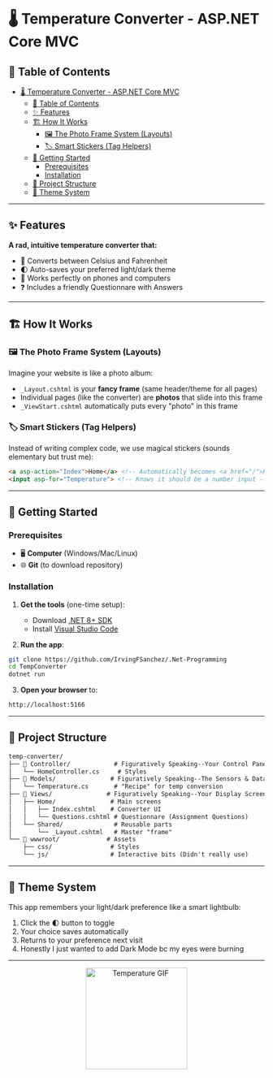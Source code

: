 # 🌡️ Temperature Converter - ASP.NET Core MVC

## 📖 Table of Contents

- [🌡️ Temperature Converter - ASP.NET Core MVC](#️-temperature-converter---aspnet-core-mvc)
  - [📖 Table of Contents](#-table-of-contents)
  - [✨ Features](#-features)
  - [🏗️ How It Works](#️-how-it-works)
    - [🖼️ The Photo Frame System (Layouts)](#️-the-photo-frame-system-layouts)
    - [🏷️ Smart Stickers (Tag Helpers)](#️-smart-stickers-tag-helpers)
  - [🚀 Getting Started](#-getting-started)
    - [Prerequisites](#prerequisites)
    - [Installation](#installation)
  - [📂 Project Structure](#-project-structure)
  - [🎨 Theme System](#-theme-system)

---

## ✨ Features

**A rad, intuitive temperature converter that:**

- 🔄 Converts between Celsius and Fahrenheit
- 🌓 Auto-saves your preferred light/dark theme
- 📱 Works perfectly on phones and computers
- ❓ Includes a friendly Questionnare with Answers

---

## 🏗️ How It Works

### 🖼️ The Photo Frame System (Layouts)

Imagine your website is like a photo album:

- `_Layout.cshtml` is your **fancy frame** (same header/theme for all pages)
- Individual pages (like the converter) are **photos** that slide into this frame
- `_ViewStart.cshtml` automatically puts every "photo" in this frame

### 🏷️ Smart Stickers (Tag Helpers)

Instead of writing complex code, we use magical stickers (sounds elementary but trust me):

```html
<a asp-action="Index">Home</a> <!-- Automatically becomes <a href="/">Home</a> -->
<input asp-for="Temperature"> <!-- Knows it should be a number input -->
```

---

## 🚀 Getting Started

### Prerequisites

- 🖥️ **Computer** (Windows/Mac/Linux)
- 🌐 **Git** (to download repository)

### Installation

1. **Get the tools** (one-time setup):
   - Download [.NET 8+ SDK](https://dotnet.microsoft.com/download)
   - Install [Visual Studio Code](https://code.visualstudio.com/)

2. **Run the app**:

```bash
git clone https://github.com/IrvingFSanchez/.Net-Programming
cd TempConverter
dotnet run
```

3. **Open your browser** to:

```markdown
http://localhost:5166
```

---

## 📂 Project Structure

```markdown
temp-converter/
├── 📁 Controller/            # Figuratively Speaking--Your Control Panel
│   └── HomeController.cs     # Styles
├── 📁 Models/               # Figuratively Speaking--The Sensors & Data Processor
│   └── Temperature.cs       # "Recipe" for temp conversion
├── 📁 Views/               # Figuratively Speaking--Your Display Screen
│   ├── Home/               # Main screens
│   │   ├── Index.cshtml    # Converter UI
│   │   └── Questions.cshtml # Questionnare (Assignment Questions)
│   └── Shared/              # Reusable parts
│       └── _Layout.cshtml   # Master "frame"
└── 📁 wwwroot/             # Assets
    ├── css/                # Styles
    └── js/                 # Interactive bits (Didn't really use)
```

---

## 🎨 Theme System

This app remembers your light/dark preference like a smart lightbulb:

1. Click the 🌓 button to toggle
2. Your choice saves automatically
3. Returns to your preference next visit
4. Honestly I just wanted to add Dark Mode bc my eyes were burning

---

<p align="center">
  <img width="200" src="https://media2.giphy.com/media/v1.Y2lkPTc5MGI3NjExYzI5NHo4MWx2b2Vib2Nydm9nYzZoeTE3ZndrdDNrZWkybTBmNnJ2OCZlcD12MV9pbnRlcm5hbF9naWZfYnlfaWQmY3Q9cw/dA5g2PU3lUidXce5jQ/giphy.gif" alt="Temperature GIF">
  <br>
</p>

